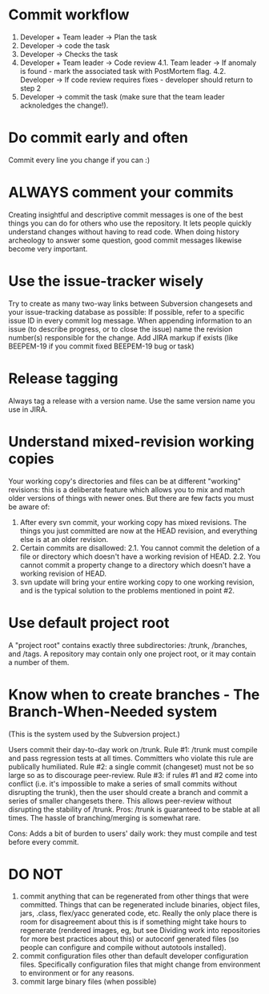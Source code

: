 # Commit workflow
1. Developer + Team leader -> Plan the task
2. Developer -> code the task
3. Developer -> Checks the task
4. Developer + Team leader -> Code review
4.1. Team leader -> If anomaly is found - mark the associated task with PostMortem flag.
4.2. Developer -> If code review requires fixes - developer should return to step 2
5. Developer -> commit the task (make sure that the team leader acknoledges the change!).


# Do commit early and often
Commit every line you change if you can :) 

# ALWAYS comment your commits
Creating insightful and descriptive commit messages is one of the best things you can do for others who use the repository. It lets people quickly understand changes without having to read code. When doing history archeology to answer some question, good commit messages likewise become very important.

# Use the issue-tracker wisely
Try to create as many two-way links between Subversion changesets and your issue-tracking database as possible:
If possible, refer to a specific issue ID in every commit log message.
When appending information to an issue (to describe progress, or to close the issue) name the revision number(s) responsible for the change.
Add JIRA markup if exists (like BEEPEM-19 if you commit fixed BEEPEM-19 bug or task)

# Release tagging
Always tag a release with a version name. Use the same version name you use in JIRA.

# Understand mixed-revision working copies

Your working copy's directories and files can be at different "working" revisions: this is a deliberate feature which allows you to mix and match older versions of things with newer ones. But there are few facts you must be aware of:

1. After every svn commit, your working copy has mixed revisions. The things you just committed are now at the HEAD revision, and everything else is at an older revision.
2. Certain commits are disallowed:
2.1. You cannot commit the deletion of a file or directory which doesn't have a working revision of HEAD.
2.2. You cannot commit a property change to a directory which doesn't have a working revision of HEAD.
3. svn update will bring your entire working copy to one working revision, and is the typical solution to the problems mentioned in point #2.


# Use default project root
A "project root" contains exactly three subdirectories: /trunk, /branches, and /tags. A repository may contain only one project root, or it may contain a number of them.

# Know when to create branches - The Branch-When-Needed system

(This is the system used by the Subversion project.)

Users commit their day-to-day work on /trunk.
Rule #1: /trunk must compile and pass regression tests at all times. Committers who violate this rule are publically humiliated.
Rule #2: a single commit (changeset) must not be so large so as to discourage peer-review.
Rule #3: if rules #1 and #2 come into conflict (i.e. it's impossible to make a series of small commits without disrupting the trunk), then the user should create a branch and commit a series of smaller changesets there. This allows peer-review without disrupting the stability of /trunk.
Pros: /trunk is guaranteed to be stable at all times. The hassle of branching/merging is somewhat rare.

Cons: Adds a bit of burden to users' daily work: they must compile and test before every commit.



# DO NOT

1. commit anything that can be regenerated from other things that were committed.
Things that can be regenerated include binaries, object files, jars, .class, flex/yacc generated code, etc. Really the only place there is room for disagreement about this is if something might take hours to regenerate (rendered images, eg, but see Dividing work into repositories for more best practices about this) or autoconf generated files (so people can configure and compile without autotools installed).
2. commit configuration files other than default developer configuration files.
Specifically configuration files that might change from environment to environment or for any reasons. 
3. commit large binary files (when possible)
